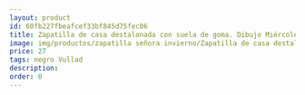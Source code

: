 ```yaml
---
layout: product
id: 60fb227fbeafcef33bf845d75fec06
title: Zapatilla de casa destalonada con suela de goma. Dibujo Miércoles 
image: img/productos/zapatilla señora invierno/Zapatilla de casa destalonada con suela de goma. Dibujo Miércoles =27=negro Vullad.webp
price: 27
tags: negro Vullad
description: 
order: 0
---
```

